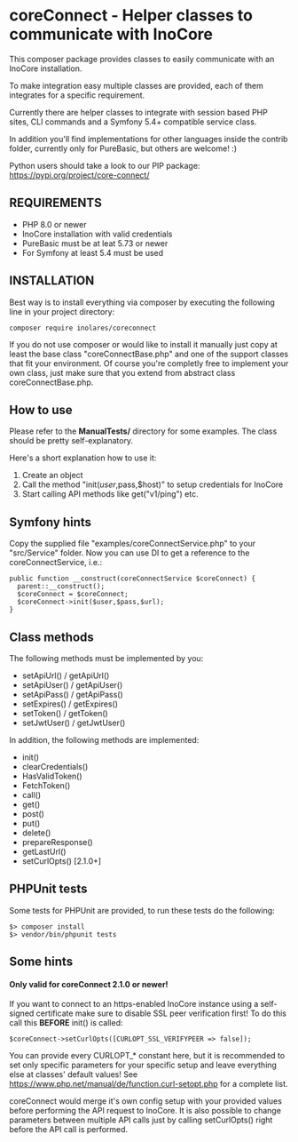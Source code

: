 # coreConnect - Helper classes to communicate with InoCore

This composer package provides classes to easily communicate with an InoCore 
installation.

To make integration easy multiple classes are provided, each of them integrates
for a specific requirement.

Currently there are helper classes to integrate with session based PHP sites, 
CLI commands and a Symfony 5.4+ compatible service class.

In addition you'll find implementations for other languages inside the contrib 
folder, currently only for PureBasic, but others are welcome! :)

Python users should take a look to our PIP package:
https://pypi.org/project/core-connect/


## REQUIREMENTS

- PHP 8.0 or newer
- InoCore installation with valid credentials
- PureBasic must be at leat 5.73 or newer
- For Symfony at least 5.4 must be used

## INSTALLATION

Best way is to install everything via composer by executing the following line
in your project directory:

``composer require inolares/coreconnect``

If you do not use composer or would like to install it manually just copy at
least the base class "coreConnectBase.php" and one of the support classes that
fit your environment. 
Of course you're completly free to implement your own class, just make sure that 
you extend from abstract class coreConnectBase.php.

## How to use

Please refer to the **ManualTests/** directory for some examples. The class should
be pretty self-explanatory.

Here's a short explanation how to use it:

1. Create an object
2. Call the method "init($user,$pass,$host)" to setup credentials for InoCore
3. Start calling API methods like get("v1/ping") etc.

## Symfony hints

Copy the supplied file "examples/coreConnectService.php" to your "src/Service"
folder.
Now you can use DI to get a reference to the coreConnectService, i.e.:
````
public function __construct(coreConnectService $coreConnect) {
  parent::__construct();
  $coreConnect = $coreConnect;
  $coreConnect->init($user,$pass,$url);
}
````

## Class methods

The following methods must be implemented by you:

- setApiUrl() / getApiUrl()
- setApiUser() / getApiUser()
- setApiPass() / getApiPass()
- setExpires() / getExpires()
- setToken() / getToken()
- setJwtUser() / getJwtUser()

In addition, the following methods are implemented:

- init()
- clearCredentials()
- HasValidToken()
- FetchToken()
- call()
- get()
- post()
- put()
- delete()
- prepareResponse()
- getLastUrl()
- setCurlOpts()           [2.1.0+]

## PHPUnit tests

Some tests for PHPUnit are provided, to run these tests do the following:

```
$> composer install
$> vendor/bin/phpunit tests
```

## Some hints

#### Only valid for coreConnect 2.1.0 or newer!

If you want to connect to an https-enabled InoCore instance using a self-signed
certificate make sure to disable SSL peer verification first! To do this call
this **BEFORE** init() is called:

````
$coreConnect->setCurlOpts([CURLOPT_SSL_VERIFYPEER => false]);
````
You can provide every CURLOPT_* constant here, but it is recommended to set only
specific parameters for your specific setup and leave everything else at classes'
default values!
See https://www.php.net/manual/de/function.curl-setopt.php for a complete list.

coreConnect would merge it's own config setup with your provided values before
performing the API request to InoCore. It is also possible to change parameters
between multiple API calls just by calling setCurlOpts() right before the API
call is performed.
